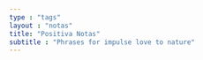 ```yaml
---
type : "tags"
layout : "notas"
title: "Positiva Notas"
subtitle : "Phrases for impulse love to nature"
---
```

